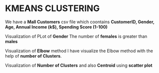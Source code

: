 # KMEANS CLUSTERING
We have a **Mall Customers** csv file which coontains **CustomerID, Gender, Age, Annual Income (k$), Spending Score (1-100)**

Visualization of PLot of **Gender**
The number of **females** is greater than **males**

Visualization of **Elbow** method
I have visualize the Elbow method with the help of **number of Clusters**.

Visualization of **Number of Clusters** and also **Centroid** using **scatter plot**
